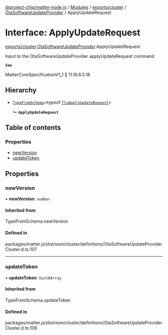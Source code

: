 [@project-chip/matter-node.js](../README.md) / [Modules](../modules.md) / [exports/cluster](../modules/exports_cluster.md) / [OtaSoftwareUpdateProvider](../modules/exports_cluster.OtaSoftwareUpdateProvider.md) / ApplyUpdateRequest

# Interface: ApplyUpdateRequest

[exports/cluster](../modules/exports_cluster.md).[OtaSoftwareUpdateProvider](../modules/exports_cluster.OtaSoftwareUpdateProvider.md).ApplyUpdateRequest

Input to the OtaSoftwareUpdateProvider applyUpdateRequest command

**`See`**

MatterCoreSpecificationV1_1 § 11.19.6.5.18

## Hierarchy

- [`TypeFromSchema`](../modules/exports_tlv.md#typefromschema)\<typeof [`TlvApplyUpdateRequest`](../modules/exports_cluster.OtaSoftwareUpdateProvider.md#tlvapplyupdaterequest)\>

  ↳ **`ApplyUpdateRequest`**

## Table of contents

### Properties

- [newVersion](exports_cluster.OtaSoftwareUpdateProvider.ApplyUpdateRequest.md#newversion)
- [updateToken](exports_cluster.OtaSoftwareUpdateProvider.ApplyUpdateRequest.md#updatetoken)

## Properties

### newVersion

• **newVersion**: `number`

#### Inherited from

TypeFromSchema.newVersion

#### Defined in

packages/matter.js/dist/esm/cluster/definitions/OtaSoftwareUpdateProviderCluster.d.ts:107

___

### updateToken

• **updateToken**: `Uint8Array`

#### Inherited from

TypeFromSchema.updateToken

#### Defined in

packages/matter.js/dist/esm/cluster/definitions/OtaSoftwareUpdateProviderCluster.d.ts:106
